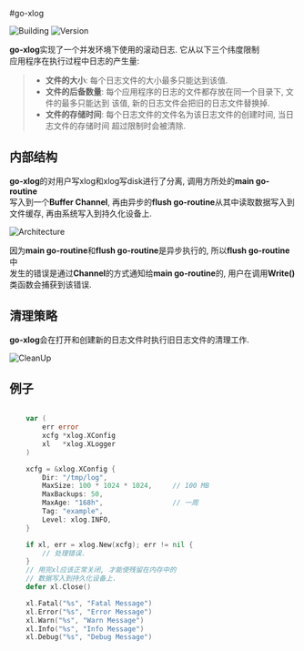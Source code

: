 #go-xlog

![Building](https://img.shields.io/badge/building-passing-green.svg)
![Version](https://img.shields.io/badge/version-1.2.0-blue.svg)

**go-xlog**实现了一个并发环境下使用的滚动日志. 它从以下三个纬度限制  
应用程序在执行过程中日志的产生量:

> * **文件的大小**: 每个日志文件的大小最多只能达到该值. 
> * **文件的后备数量**: 每个应用程序的日志的文件都存放在同一个目录下, 文件的最多只能达到
> 该值, 新的日志文件会把旧的日志文件替换掉.
> * **文件的存储时间**: 每个日志文件的文件名为该日志文件的创建时间, 当日志文件的存储时间
> 超过限制时会被清除.

## 内部结构

**go-xlog**的对用户写xlog和xlog写disk进行了分离, 调用方所处的**main go-routine**  
写入到一个**Buffer Channel**, 再由异步的**flush go-routine**从其中读取数据写入到  
文件缓存, 再由系统写入到持久化设备上.

![Architecture](img/architecture.png)

因为**main go-routine**和**flush go-routine**是异步执行的, 所以**flush go-routine**中  
发生的错误是通过**Channel**的方式通知给**main go-routine**的, 用户在调用**Write()**  
类函数会捕获到该错误.

## 清理策略
**go-xlog**会在打开和创建新的日志文件时执行旧日志文件的清理工作.

![CleanUp](img/cleanup.png)


## 例子

```go
    
    var (
        err error
        xcfg *xlog.XConfig
        xl   *xlog.XLogger
    )

    xcfg = &xlog.XConfig {
        Dir: "/tmp/log",
        MaxSize: 100 * 1024 * 1024,     // 100 MB
        MaxBackups: 50,
        MaxAge: "168h",                 // 一周
        Tag: "example",
        Level: xlog.INFO,
    }

    if xl, err = xlog.New(xcfg); err != nil {
        // 处理错误.
    }
    // 用完xl应该正常关闭, 才能使残留在内存中的
    // 数据写入到持久化设备上.
    defer xl.Close()

    xl.Fatal("%s", "Fatal Message")
    xl.Error("%s", "Error Message")
    xl.Warn("%s", "Warn Message")
    xl.Info("%s", "Info Message")
    xl.Debug("%s", "Debug Message")

```
